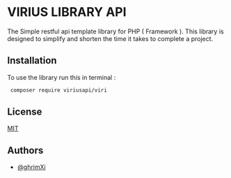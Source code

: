 
# VIRIUS LIBRARY API

The Simple restful api template library for PHP ( Framework ). This library is designed to simplify and shorten the time it takes to complete a project.

## Installation

To use the library run this in terminal :

```bash
 composer require viriusapi/viri
```


## License

[MIT](https://github.com/qiraxyz/viriusapi/blob/main/LICENSE)


## Authors

- [@ghrimXi](https://www.github.com/qiraxyz)

